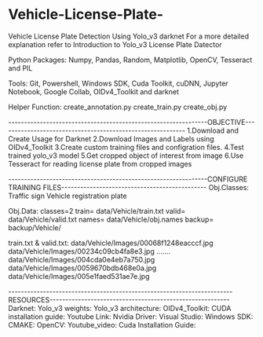 # Vehicle-License-Plate-
Vehicle License Plate Detection Using Yolo_v3 darknet
For a more detailed explanation refer to Introduction to Yolo_v3 License Plate Datector

Python Packages:
Numpy, Pandas, Random, Matplotlib, OpenCV, Tesseract and PIL

Tools:
Git, Powershell, Windows SDK, Cuda Toolkit, cuDNN, Jupyter Notebook, Google Collab, OIDv4_Toolkit and darknet

Helper Function:
create_annotation.py
create_train.py
create_obj.py

---------------------------------------------------------------OBJECTIVE-----------------------------------------------------------
1.Download and Create Usage for Darknet
2.Download Images and Labels using OIDv4_Toolkit
3.Create custom training files and configration files.
4.Test trained yolo_v3 model 
5.Get cropped object of interest from image
6.Use Tesseract for reading license plate from cropped images

---------------------------------------------------------------CONFIGURE TRAINING FILES----------------------------------------------
Obj.Classes:
Traffic sign
Vehicle registration plate

Obj.Data:
classes=2
train= data/Vehicle/train.txt
valid= data/Vehicle/valid.txt
names= data/Vehicle/obj.names
backup= backup/Vehicle/

train.txt & valid.txt:
data/Vehicle/Images/00068f1248eacccf.jpg
data/Vehicle/Images/00234c09cb4fa8e3.jpg
.......
data/Vehicle/Images/004cda0e4eb7a750.jpg
data/Vehicle/Images/0059670bdb468e0a.jpg
data/Vehicle/Images/005e1faed531ae7e.jpg

-----------------------------------------------------------------------RESOURCES---------------------------------------------------------
Darknet:
Yolo_v3 weights:
Yolo_v3 architecture:
OIDv4_Toolkit:
CUDA installation guide:
Youtube Link:
Nvidia Driver:
Visual Studio:
Windows SDK:
CMAKE:
OpenCV:
Youtube_video:
Cuda Installation Guide:
